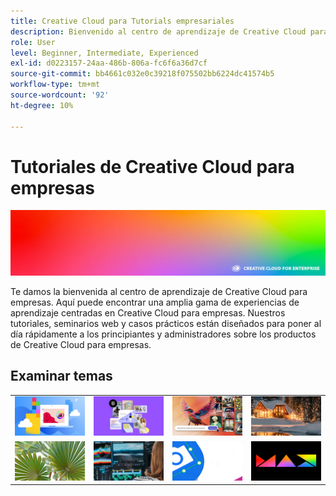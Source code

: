 ```yaml
---
title: Creative Cloud para Tutorials empresariales
description: Bienvenido al centro de aprendizaje de Creative Cloud para empresas
role: User
level: Beginner, Intermediate, Experienced
exl-id: d0223157-24aa-486b-806a-fc6f6a36d7cf
source-git-commit: bb4661c032e0c39218f075502bb6224dc41574b5
workflow-type: tm+mt
source-wordcount: '92'
ht-degree: 10%

---
```


# Tutoriales de Creative Cloud para empresas

![Imagen de héroe de Creative Cloud](assets/hero_cce.jpg)

Te damos la bienvenida al centro de aprendizaje de Creative Cloud para empresas. Aquí puede encontrar una amplia gama de experiencias de aprendizaje centradas en Creative Cloud para empresas. Nuestros tutoriales, seminarios web y casos prácticos están diseñados para poner al día rápidamente a los principiantes y administradores sobre los productos de Creative Cloud para empresas.

## Examinar temas

<table style="table-layout:fixed">
<tr>
  <td>
    <a href="cce/overview-cce.md">
      <img alt="Creative Cloud para empresas" src="assets/CCecard.png" />
    </a>
  </td>
  <td>
    <a href="express/overview-express.md">
      <img alt="Adobe Express" src="assets/Expresscard.png" />
    </a>
  </td>
  <td>
    <a href="firefly/overview-firefly.md">
      <img alt="Adobe Firefly" src="assets/Fireflycard.png" />
    </a>
  </td>
  <td>
    <a href="stock/overview-stock.md">
      <img alt="Adobe Stock" src="assets/Stockcard.png" />
    </a>
  </td>
</tr>
  <td>
   <a href="3di/overview-3di.md">
      <img alt="Adobe 3D y RV" src="assets/3Dcard.png" />
    </a>
  </td>
  <td>
  <a href="dva/overview-dva.md">
      <img alt="Vídeo de Adobe" src="assets/Videocard.png" />
    </a>
  </td>
  <td>
    <a href="xd/overview-xd.md">
      <img alt="Adobe XD" src="assets/XDcard.png" />
    </a>
  </td>
  <td>
    <a href="max/overview-max.md">
      <img alt="Adobe MAX" src="assets/Maxcard.png" />
    </a>
  </td>
</tr>
</table>
